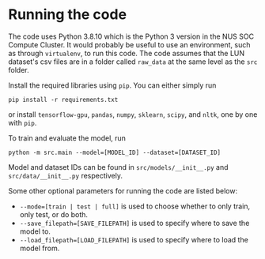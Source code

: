 # Running the code

The code uses Python 3.8.10 which is the Python 3 version in the NUS SOC Compute Cluster. It would probably be useful to use an environment, such as through `virtualenv`, to run this code. The code assumes that the LUN dataset's csv files are in a folder called `raw_data` at the same level as the `src` folder.

Install the required libraries using `pip`. You can either simply run

`pip install -r requirements.txt`

or install `tensorflow-gpu`, `pandas`, `numpy`, `sklearn`, `scipy`, and `nltk`, one by one with `pip`.

To train and evaluate the model, run

`python -m src.main --model=[MODEL_ID] --dataset=[DATASET_ID]`

Model and dataset IDs can be found in `src/models/__init__.py` and `src/data/__init__.py` respectively.

Some other optional parameters for running the code are listed below:

- `--mode=[train | test | full]` is used to choose whether to only train, only test, or do both.
- `--save_filepath=[SAVE_FILEPATH]` is used to specify where to save the model to.
- `--load_filepath=[LOAD_FILEPATH]` is used to specify where to load the model from.
